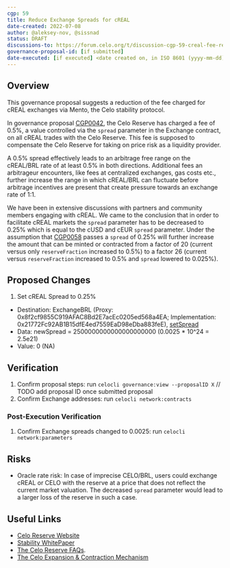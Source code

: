 ```yaml
---
cgp: 59
title: Reduce Exchange Spreads for cREAL
date-created: 2022-07-08
author: @aleksey-nov, @sissnad
status: DRAFT
discussions-to: https://forum.celo.org/t/discussion-cgp-59-creal-fee-reduction/3929
governance-proposal-id: [if submitted]
date-executed: [if executed] <date created on, in ISO 8601 (yyyy-mm-dd) format>
---
```

## Overview

This governance proposal suggests a reduction of the fee charged for cREAL exchanges via Mento, the Celo stability protocol.

In governance proposal [CGP0042](https://github.com/celo-org/governance/blob/main/CGPs/cgp-0042.md), the Celo Reserve has charged a fee of 0.5%, a value controlled via the `spread` parameter in the Exchange contract, on all cREAL trades with the Celo Reserve. This fee is supposed to compensate the Celo Reserve for taking on price risk as a liquidity provider.

A 0.5% spread effectively leads to an arbitrage free range on the cREAL/BRL rate of at least 0.5% in both directions. Additional fees an arbitrageur encounters, like fees at centralized exchanges, gas costs etc., further increase the range in which cREAL/BRL can fluctuate before arbitrage incentives are present that create pressure towards an exchange rate of 1:1.

We have been in extensive discussions with partners and community members engaging with cREAL. We came to the conclusion that in order to facilitate cREAL markets the `spread` parameter has to be decreased to 0.25% which is equal to the cUSD and cEUR `spread` parameter. Under the assumption that [CGP0058](https://github.com/celo-org/governance/blob/main/CGPs/cgp-0058.md) passes a `spread` of 0.25% will further increase the amount that can be minted or contracted from a factor of 20 (current versus only `reserveFraction` increased to 0.5%) to a factor 26 (current versus `reserveFraction` increased to 0.5% and `spread` lowered to 0.025%).

## Proposed Changes

1. Set cREAL Spread to 0.25%
  - Destination:  ExchangeBRL (Proxy: 0x8f2cf9855C919AFAC8Bd2E7acEc0205ed568a4EA; Implementation: 0x21772Fc92AB1B15dfE4ed7559EaD98eDba883feE), [setSpread](https://github.com/celo-org/celo-monorepo/blob/master/packages/protocol/contracts/stability/Exchange.sol#L287)
  - Data: newSpread = 2500000000000000000000 (0.0025 * 10^24 = 2.5e21) 
  - Value: 0 (NA)

## Verification

1. Confirm proposal steps: run `celocli governance:view --proposalID X` // TODO add proposal ID once submitted proposal
2. Confirm Exchange addresses: run `celocli network:contracts`

### Post-Execution Verification
1. Confirm Exchange spreads changed to 0.0025: run `celocli network:parameters`

## Risks

- Oracle rate risk: In case of imprecise CELO/BRL, users could exchange cREAL or CELO with the reserve at a price that does not reflect the current market valuation. The decreased `spread` parameter would lead to a larger loss of the reserve in such a case.

## Useful Links
* [Celo Reserve Website](https://celoreserve.org/)
* [Stability WhitePaper](https://celo.org/papers/Celo_Stability_Analysis.pdf)
* [The Celo Reserve FAQs](https://medium.com/celoorg/the-celo-reserve-faqs-f3f7cbb1991f). 
* [The Celo Expansion & Contraction Mechanism](https://medium.com/celoorg/zooming-in-on-the-celo-expansion-contraction-mechanism-446ca7abe4f)
